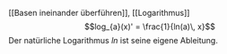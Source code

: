 [[Basen ineinander überführen]], [[Logarithmus]]
$$log_{a}(x)' = \frac{1}{ln(a)\, x}$$
Der natürliche Logarithmus $ln$ ist seine eigene Ableitung.